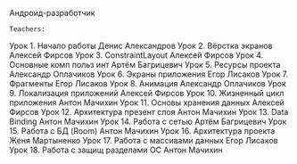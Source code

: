 Андроид-разработчик

    Teachers:
Урок 1. Начало работы					Денис Александров
Урок 2. Вёрстка экранов					Алексей Фирсов
Урок 3. ConstraintLayout				Алексей Фирсов
Урок 4. Основные комп польз инт			Артём Багрицевич
Урок 5. Ресурсы проекта					Александр Оплачиков
Урок 6. Экраны приложения				Егор Лисаков
Урок 7. Фрагменты						Егор Лисаков
Урок 8. Анимация						Александр Оплачиков
Урок 9. Локализация приложений			Алексей Фирсов
Урок 10. Жизненный цикл приложения		Антон Мачихин
Урок 11. Основы хранения данных			Алексей Фирсов
Урок 12. Архитектура презент слоя		Антон Мачихин
Урок 13. Data Binding					Антон Мачихин
Урок 14. Работа с сетью					Артём Багрицевич
Урок 15. Работа с БД (Room)				Антон Мачихин
Урок 16. Архитектура проекта			Женя Мартыненко
Урок 17. Работа с массивами данных		Егор Лисаков
Урок 18. Работа с защищ разделами ОС	Антон Мачихин